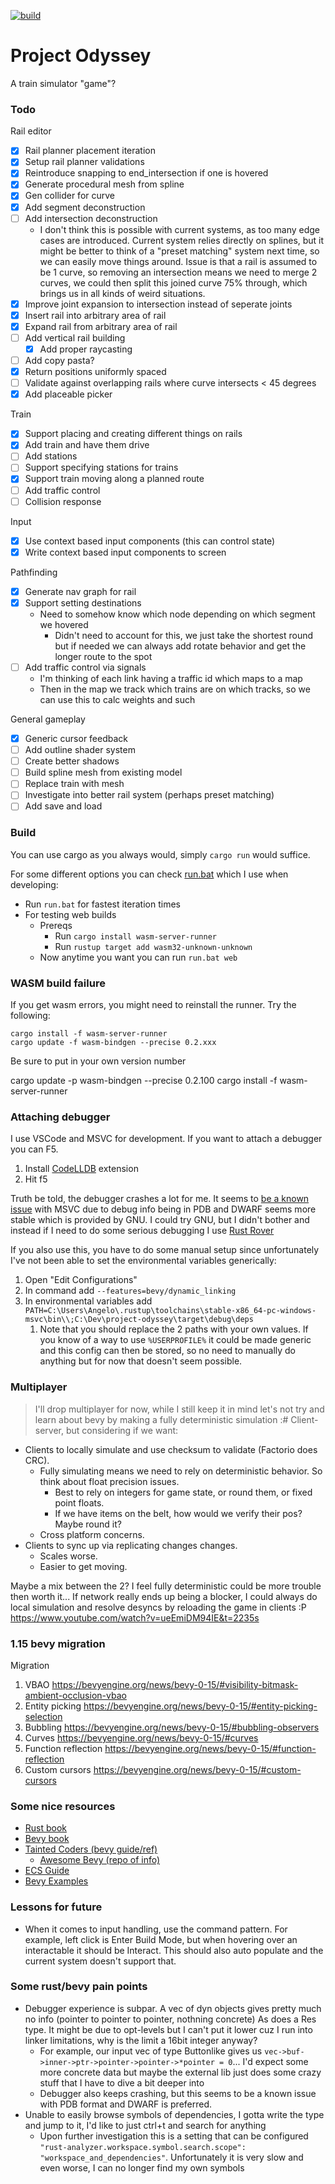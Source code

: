 [![build](https://github.com/antjowie/project-odyssey/actions/workflows/rust.yml/badge.svg)](https://github.com/antjowie/project-odyssey/actions/workflows/rust.yml)
# Project Odyssey

A train simulator "game"?

### Todo

Rail editor
- [x] Rail planner placement iteration
- [x] Setup rail planner validations
- [x] Reintroduce snapping to end_intersection if one is hovered
- [x] Generate procedural mesh from spline
- [x] Gen collider for curve
- [x] Add segment deconstruction
- [ ] Add intersection deconstruction
  - I don't think this is possible with current systems, as too many edge cases are introduced. Current system relies directly on splines, but it might be better to think of a "preset matching" system next time, so we can easily move things around.  Issue is that a rail is assumed to be 1 curve, so removing an intersection means we need to merge 2 curves, we could then split this joined curve 75% through, which brings us in all kinds of weird situations.
- [x] Improve joint expansion to intersection instead of seperate joints
- [x] Insert rail into arbitrary area of rail
- [x] Expand rail from arbitrary area of rail
- [ ] Add vertical rail building
  - [x] Add proper raycasting
- [ ] Add copy pasta? 
- [x] Return positions uniformly spaced
- [ ] Validate against overlapping rails where curve intersects < 45 degrees
- [x] Add placeable picker

Train
- [x] Support placing and creating different things on rails
- [x] Add train and have them drive
- [ ] Add stations
- [ ] Support specifying stations for trains
- [x] Support train moving along a planned route
- [ ] Add traffic control
- [ ] Collision response

Input
- [x] Use context based input components (this can control state)
- [x] Write context based input components to screen

Pathfinding
- [x] Generate nav graph for rail
- [x] Support setting destinations
  - Need to somehow know which node depending on which segment we hovered
    - Didn't need to account for this, we just take the shortest round but if needed we can always add rotate behavior and get the longer route to the spot
- [ ] Add traffic control via signals
  - I'm thinking of each link having a traffic id which maps to a map
  - Then in the map we track which trains are on which tracks, so we can use this to calc weights and such

General gameplay
- [x] Generic cursor feedback
- [ ] Add outline shader system
- [ ] Create better shadows 
- [ ] Build spline mesh from existing model
- [ ] Replace train with mesh
- [ ] Investigate into better rail system (perhaps preset matching)
- [ ] Add save and load

### Build
You can use cargo as you always would, simply `cargo run` would suffice.

For some different options you can check [run.bat](run.bat) which I use when developing:
* Run `run.bat` for fastest iteration times
* For testing web builds 
  * Prereqs
    * Run `cargo install wasm-server-runner` 
    * Run `rustup target add wasm32-unknown-unknown`
  * Now anytime you want you can run `run.bat web`

### WASM build failure
If you get wasm errors, you might need to reinstall the runner. Try the following:
```
cargo install -f wasm-server-runner
cargo update -f wasm-bindgen --precise 0.2.xxx
```
Be sure to put in your own version number

cargo update -p wasm-bindgen --precise 0.2.100
cargo install -f wasm-server-runner


### Attaching debugger
I use VSCode and MSVC for development. If you want to attach a debugger you can F5.
1. Install [CodeLLDB](https://marketplace.visualstudio.com/items?itemName=vadimcn.vscode-lldb) extension
2. Hit f5

Truth be told, the debugger crashes a lot for me. It seems to [be a known issue](https://github.com/vadimcn/codelldb/wiki/Windows) with MSVC due to debug info being in PDB and DWARF seems more stable which is provided by GNU. I could try GNU, but I didn't bother and instead if I need to do some serious debugging I use [Rust Rover](https://www.jetbrains.com/rust/)

If you also use this, you have to do some manual setup since unfortunately I've not been able to set the environmental variables generically:
1. Open "Edit Configurations"
2. In command add `--features=bevy/dynamic_linking` 
3. In environmental variables add `PATH=C:\Users\Angelo\.rustup\toolchains\stable-x86_64-pc-windows-msvc\bin\\;C:\Dev\project-odyssey\target\debug\deps`
   1. Note that you should replace the 2 paths with your own values. If you know of a way to use `%USERPROFILE%` it could be made generic and this config can then be stored, so no need to manually do anything but for now that doesn't seem possible.

### Multiplayer
> I'll drop multiplayer for now, while I still keep it in mind let's not try and learn about bevy by making a fully deterministic simulation :#
Client-server, but considering if we want:
* Clients to locally simulate and use checksum to validate (Factorio does CRC).
  * Fully simulating means we need to rely on deterministic behavior. So think about float precision issues.
    * Best to rely on integers for game state, or round them, or fixed point floats.
    * If we have items on the belt, how would we verify their pos? Maybe round it?
  * Cross platform concerns.
* Clients to sync up via replicating changes changes.
  * Scales worse.
  * Easier to get moving.

Maybe a mix between the 2? I feel fully deterministic could be more trouble then worth it...
If network really ends up being a blocker, I could always do local simulation and resolve desyncs by reloading the game in clients :P
https://www.youtube.com/watch?v=ueEmiDM94IE&t=2235s

### 1.15 bevy migration
Migration
1. VBAO https://bevyengine.org/news/bevy-0-15/#visibility-bitmask-ambient-occlusion-vbao
2. Entity picking https://bevyengine.org/news/bevy-0-15/#entity-picking-selection
3. Bubbling https://bevyengine.org/news/bevy-0-15/#bubbling-observers
4. Curves https://bevyengine.org/news/bevy-0-15/#curves
5. Function reflection https://bevyengine.org/news/bevy-0-15/#function-reflection
6. Custom cursors https://bevyengine.org/news/bevy-0-15/#custom-cursors

### Some nice resources
* [Rust book](https://doc.rust-lang.org/book/)
* [Bevy book](https://bevy-cheatbook.github.io/)
* [Tainted Coders (bevy guide/ref)](https://taintedcoders.com/)
  * [Awesome Bevy (repo of info)](https://github.com/nolantait/awesome-bevy)
* [ECS Guide](https://github.com/bevyengine/bevy/blob/v0.14.0/examples/ecs/ecs_guide.rs)
* [Bevy Examples](https://bevyengine.org/examples/)

### Lessons for future
* When it comes to input handling, use the command pattern. For example, left click is Enter Build Mode, but when hovering over an interactable it should be Interact. This should also auto populate and the current system doesn't support that. 

### Some rust/bevy pain points
* Debugger experience is subpar. A vec of dyn objects gives pretty much no info (pointer to pointer to pointer, nothning concrete) As does a Res type. It might be due to opt-levels but I can't put it lower cuz I run into linker limitations, why is the limit a 16bit integer anyway?
  * For example, our input vec of type Buttonlike gives us `vec->buf->inner->ptr->pointer->pointer->*pointer = 0`... I'd expect some more concrete data but maybe the external lib just does some crazy stuff that I have to dive a bit deeper into
  * Debugger also keeps crashing, but this seems to be a known issue with PDB format and DWARF is preferred.
* Unable to easily browse symbols of dependencies, I gotta write the type and jump to it, I'd like to just ctrl+t and search for anything
  * Upon further investigation this is a setting that can be configured `"rust-analyzer.workspace.symbol.search.scope": "workspace_and_dependencies"`. Unfortunately it is very slow and even worse, I can no longer find my own symbols